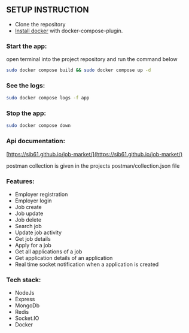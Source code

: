 ## SETUP INSTRUCTION

- Clone the repository
- [Install docker](https://docs.docker.com/engine/install/) with docker-compose-plugin.

### Start the app:

open terminal into the project repository and run the command below

```bash
sudo docker compose build && sudo docker compose up -d
```

### See the logs:

```bash
sudo docker compose logs -f app
```

### Stop the app:

```bash
sudo docker compose down
```

### Api documentation:

[https://sib61.github.io/job-market/](https://sib61.github.io/job-market/)

postman collection is given in the projects postman/collection.json file

### Features:

- Employer registration
- Employer login
- Job create
- Job update
- Job delete
- Search job
- Update job activity
- Get job details
- Apply for a job
- Get all applications of a job
- Get application details of an application
- Real time socket notification when a application is created

### Tech stack:

- NodeJs
- Express
- MongoDb
- Redis
- Socket.IO
- Docker
